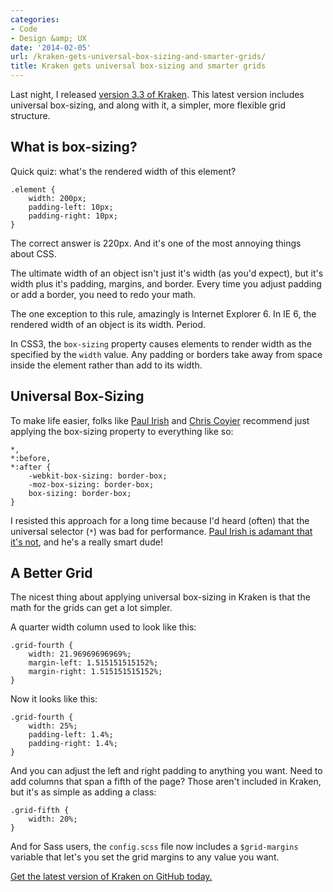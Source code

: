 ```yaml
---
categories:
- Code
- Design &amp; UX
date: '2014-02-05'
url: /kraken-gets-universal-box-sizing-and-smarter-grids/
title: Kraken gets universal box-sizing and smarter grids
---
```


Last night, I released <a href="http://cferdinandi.github.io/kraken/">version 3.3 of Kraken</a>. This latest version includes universal box-sizing, and along with it, a simpler, more flexible grid structure.

<!--more-->

<h2>What is box-sizing?</h2>

Quick quiz: what's the rendered width of this element?

<pre><code class="language-css">.element {
    width: 200px;
    padding-left: 10px;
    padding-right: 10px;
}</code></pre>

The correct answer is 220px. And it's one of the most annoying things about CSS.

The ultimate width of an object isn't just it's width (as you'd expect), but it's width plus it's padding, margins, and border. Every time you adjust padding or add a border, you need to redo your math.

The one exception to this rule, amazingly is Internet Explorer 6. In IE 6, the rendered width of an object is its width. Period.

In CSS3, the <code>box-sizing</code> property causes elements to render width as the specified by the <code>width</code> value. Any padding or borders take away from space inside the element rather than add to its width.

<h2>Universal Box-Sizing</h2>

To make life easier, folks like <a href="http://www.paulirish.com/2012/box-sizing-border-box-ftw/">Paul Irish</a> and <a href="http://css-tricks.com/international-box-sizing-awareness-day/">Chris Coyier</a> recommend just applying the box-sizing property to everything like so:

<pre><code class="language-css">*,
*:before,
*:after {
    -webkit-box-sizing: border-box;
    -moz-box-sizing: border-box;
    box-sizing: border-box;
}</code></pre>

I resisted this approach for a long time because I'd heard (often) that the universal selector (<code>*</code>) was bad for performance. <a href="http://www.paulirish.com/2012/box-sizing-border-box-ftw/">Paul Irish is adamant that it's not</a>, and he's a really smart dude!

<h2>A Better Grid</h2>

The nicest thing about applying universal box-sizing in Kraken is that the math for the grids can get a lot simpler.

A quarter width column used to look like this:

<pre><code class="language-css">.grid-fourth {
    width: 21.96969696969%;
    margin-left: 1.515151515152%;
    margin-right: 1.515151515152%;
}</code></pre>

Now it looks like this:

<pre><code class="language-css">.grid-fourth {
    width: 25%;
    padding-left: 1.4%;
    padding-right: 1.4%;
}</code></pre>

And you can adjust the left and right padding to anything you want. Need to add columns that span a fifth of the page? Those aren't included in Kraken, but it's as simple as adding a class:

<pre><code class="language-css">.grid-fifth {
    width: 20%;
}</code></pre>

And for Sass users, the <code>config.scss</code> file now includes a <code>$grid-margins</code> variable that let's you set the grid margins to any value you want.

<a href="http://cferdinandi.github.io/kraken/">Get the latest version of Kraken on GitHub today.</a>